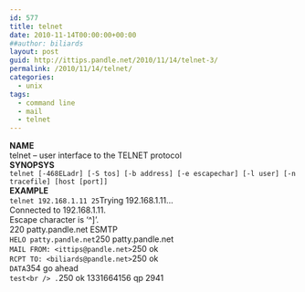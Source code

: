 ```yaml
---
id: 577
title: telnet
date: 2010-11-14T00:00:00+00:00
##author: biliards
layout: post
guid: http://ittips.pandle.net/2010/11/14/telnet-3/
permalink: /2010/11/14/telnet/
categories:
  - unix
tags:
  - command line
  - mail
  - telnet
---
```

**NAME**  
telnet &#8211; user interface to the TELNET protocol  
**SYNOPSYS**  
`telnet [-468ELadr] [-S tos] [-b address] [-e escapechar] [-l user] [-n tracefile] [host [port]]`  
**EXAMPLE**  
`telnet 192.168.1.11 25`Trying 192.168.1.11&#8230;  
Connected to 192.168.1.11.  
Escape character is &#8216;^]&#8217;.  
220 patty.pandle.net ESMTP  
`HELO patty.pandle.net`250 patty.pandle.net  
`MAIL FROM: <ittips@pandle.net>`250 ok  
`RCPT TO: <biliards@pandle.net>`250 ok  
`DATA`354 go ahead  
`test<br />
.`250 ok 1331664156 qp 2941

